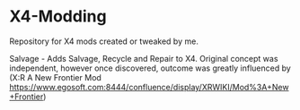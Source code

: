 # X4-Modding
Repository for X4 mods created or tweaked by me.

Salvage  - Adds Salvage, Recycle and Repair to X4.  Original concept was independent, however once discovered, outcome was greatly influenced by (X:R A New Frontier Mod https://www.egosoft.com:8444/confluence/display/XRWIKI/Mod%3A+New+Frontier)
